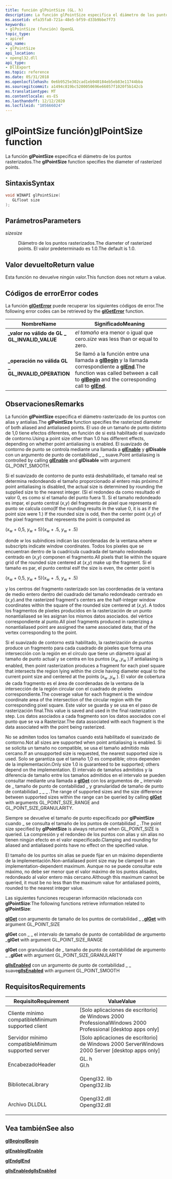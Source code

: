 ```yaml
---
title: función glPointSize (GL. h)
description: La función glPointSize especifica el diámetro de los puntos rasterizados.
ms.assetid: efa35fa8-721a-48e5-bf59-d33b9bbe7f73
keywords:
- glPointSize (función) OpenGL
topic_type:
- apiref
api_name:
- glPointSize
api_location:
- opengl32.dll
api_type:
- DllExport
ms.topic: reference
ms.date: 05/31/2018
ms.openlocfilehash: 0e6b9525e302cad1eb940184eb5eb83e11744bba
ms.sourcegitcommit: a1494c819bc5200050696e66057f1020f5b142cb
ms.translationtype: MT
ms.contentlocale: es-ES
ms.lasthandoff: 12/12/2020
ms.locfileid: "105666024"
---
```

# <a name="glpointsize-function"></a><span data-ttu-id="a33b6-104">glPointSize función)</span><span class="sxs-lookup"><span data-stu-id="a33b6-104">glPointSize function</span></span>

<span data-ttu-id="a33b6-105">La función **glPointSize** especifica el diámetro de los puntos rasterizados.</span><span class="sxs-lookup"><span data-stu-id="a33b6-105">The **glPointSize** function specifies the diameter of rasterized points.</span></span>

## <a name="syntax"></a><span data-ttu-id="a33b6-106">Sintaxis</span><span class="sxs-lookup"><span data-stu-id="a33b6-106">Syntax</span></span>


```C++
void WINAPI glPointSize(
   GLfloat size
);
```



## <a name="parameters"></a><span data-ttu-id="a33b6-107">Parámetros</span><span class="sxs-lookup"><span data-stu-id="a33b6-107">Parameters</span></span>

<dl> <dt>

<span data-ttu-id="a33b6-108">*size*</span><span class="sxs-lookup"><span data-stu-id="a33b6-108">*size*</span></span> 
</dt> <dd>

<span data-ttu-id="a33b6-109">Diámetro de los puntos rasterizados.</span><span class="sxs-lookup"><span data-stu-id="a33b6-109">The diameter of rasterized points.</span></span> <span data-ttu-id="a33b6-110">El valor predeterminado es 1.0.</span><span class="sxs-lookup"><span data-stu-id="a33b6-110">The default is 1.0.</span></span>

</dd> </dl>

## <a name="return-value"></a><span data-ttu-id="a33b6-111">Valor devuelto</span><span class="sxs-lookup"><span data-stu-id="a33b6-111">Return value</span></span>

<span data-ttu-id="a33b6-112">Esta función no devuelve ningún valor.</span><span class="sxs-lookup"><span data-stu-id="a33b6-112">This function does not return a value.</span></span>

## <a name="error-codes"></a><span data-ttu-id="a33b6-113">Códigos de error</span><span class="sxs-lookup"><span data-stu-id="a33b6-113">Error codes</span></span>

<span data-ttu-id="a33b6-114">La función [**glGetError**](glgeterror.md) puede recuperar los siguientes códigos de error.</span><span class="sxs-lookup"><span data-stu-id="a33b6-114">The following error codes can be retrieved by the [**glGetError**](glgeterror.md) function.</span></span>



| <span data-ttu-id="a33b6-115">Nombre</span><span class="sxs-lookup"><span data-stu-id="a33b6-115">Name</span></span>                                                                                                  | <span data-ttu-id="a33b6-116">Significado</span><span class="sxs-lookup"><span data-stu-id="a33b6-116">Meaning</span></span>                                                                                                                               |
|-------------------------------------------------------------------------------------------------------|---------------------------------------------------------------------------------------------------------------------------------------|
| <dl> <span data-ttu-id="a33b6-117"><dt>**\_valor no válido de GL \_**</dt></span><span class="sxs-lookup"><span data-stu-id="a33b6-117"><dt>**GL\_INVALID\_VALUE**</dt></span></span> </dl>     | <span data-ttu-id="a33b6-118">*el tamaño* era menor o igual que cero.</span><span class="sxs-lookup"><span data-stu-id="a33b6-118">*size* was less than or equal to zero.</span></span><br/>                                                                                     |
| <dl> <span data-ttu-id="a33b6-119"><dt>**\_operación no válida GL \_**</dt></span><span class="sxs-lookup"><span data-stu-id="a33b6-119"><dt>**GL\_INVALID\_OPERATION**</dt></span></span> </dl> | <span data-ttu-id="a33b6-120">Se llamó a la función entre una llamada a [**glBegin**](glbegin.md) y la llamada correspondiente a [**glEnd**](glend.md).</span><span class="sxs-lookup"><span data-stu-id="a33b6-120">The function was called between a call to [**glBegin**](glbegin.md) and the corresponding call to [**glEnd**](glend.md).</span></span><br/> |



## <a name="remarks"></a><span data-ttu-id="a33b6-121">Observaciones</span><span class="sxs-lookup"><span data-stu-id="a33b6-121">Remarks</span></span>

<span data-ttu-id="a33b6-122">La función **glPointSize** especifica el diámetro rasterizado de los puntos con alias y antialias.</span><span class="sxs-lookup"><span data-stu-id="a33b6-122">The **glPointSize** function specifies the rasterized diameter of both aliased and antialiased points.</span></span> <span data-ttu-id="a33b6-123">El uso de un tamaño de punto distinto de 1,0 tiene efectos diferentes, en función de si está habilitado el suavizado de contorno.</span><span class="sxs-lookup"><span data-stu-id="a33b6-123">Using a point size other than 1.0 has different effects, depending on whether point antialiasing is enabled.</span></span> <span data-ttu-id="a33b6-124">El suavizado de contorno de punto se controla mediante una llamada a [**glEnable**](glenable.md) y **glDisable** con un argumento de punto de contabilidad \_ \_ suave.</span><span class="sxs-lookup"><span data-stu-id="a33b6-124">Point antialiasing is controlled by calling [**glEnable**](glenable.md) and **glDisable** with argument GL\_POINT\_SMOOTH.</span></span>

<span data-ttu-id="a33b6-125">Si el suavizado de contorno de punto está deshabilitado, el tamaño real se determina redondeando el tamaño proporcionado al entero más próximo.</span><span class="sxs-lookup"><span data-stu-id="a33b6-125">If point antialiasing is disabled, the actual size is determined by rounding the supplied size to the nearest integer.</span></span> <span data-ttu-id="a33b6-126">(Si el redondeo da como resultado el valor 0, es como si el tamaño del punto fuera 1). Si el tamaño redondeado es impar, el punto central (*x*,*y*) del fragmento de píxel que representa el punto se calcula como</span><span class="sxs-lookup"><span data-stu-id="a33b6-126">(If the rounding results in the value 0, it is as if the point size were 1.) If the rounded size is odd, then the center point (*x*,*y*) of the pixel fragment that represents the point is computed as</span></span>

<span data-ttu-id="a33b6-127">(*x*<sub>w</sub> + 0,5, *y*<sub>w</sub> + 5)</span><span class="sxs-lookup"><span data-stu-id="a33b6-127">(*x*<sub>w</sub> + .5, *y*<sub>w</sub> + .5)</span></span>

<span data-ttu-id="a33b6-128">donde *w* los subíndices indican las coordenadas de la ventana.</span><span class="sxs-lookup"><span data-stu-id="a33b6-128">where *w* subscripts indicate window coordinates.</span></span> <span data-ttu-id="a33b6-129">Todos los píxeles que se encuentran dentro de la cuadrícula cuadrada del tamaño redondeado centrado en (*x*,*y*) componen el fragmento.</span><span class="sxs-lookup"><span data-stu-id="a33b6-129">All pixels that lie within the square grid of the rounded size centered at (*x*,*y*) make up the fragment.</span></span> <span data-ttu-id="a33b6-130">Si el tamaño es par, el punto central es</span><span class="sxs-lookup"><span data-stu-id="a33b6-130">If the size is even, the center point is</span></span>

<span data-ttu-id="a33b6-131">(*x*<sub>w</sub> + 0,5, *y*<sub>w</sub> + 5)</span><span class="sxs-lookup"><span data-stu-id="a33b6-131">(*x*<sub>w</sub> + .5, *y*<sub>w</sub> + .5)</span></span>

<span data-ttu-id="a33b6-132">y los centros del fragmento rasterizado son las coordenadas de la ventana de medio entero dentro del cuadrado del tamaño redondeado centrado en (*x*,*y*).</span><span class="sxs-lookup"><span data-stu-id="a33b6-132">and the rasterized fragment's centers are the half-integer window coordinates within the square of the rounded size centered at (*x*,*y*).</span></span> <span data-ttu-id="a33b6-133">A todos los fragmentos de píxeles producidos en la rasterización de un punto nonantialiased se les asignan los mismos datos asociados. del vértice correspondiente al punto.</span><span class="sxs-lookup"><span data-stu-id="a33b6-133">All pixel fragments produced in rasterizing a nonantialiased point are assigned the same associated data; that of the vertex corresponding to the point.</span></span>

<span data-ttu-id="a33b6-134">Si el suavizado de contorno está habilitado, la rasterización de puntos produce un fragmento para cada cuadrado de píxeles que forma una intersección con la región en el círculo que tiene un diámetro igual al tamaño de punto actual y se centra en los puntos (*x*<sub>w</sub> ,*y*<sub>w</sub> ).</span><span class="sxs-lookup"><span data-stu-id="a33b6-134">If antialiasing is enabled, then point rasterization produces a fragment for each pixel square that intersects the region lying within the circle having diameter equal to the current point size and centered at the points (*x*<sub>w</sub> ,*y*<sub>w</sub> ).</span></span> <span data-ttu-id="a33b6-135">El valor de cobertura de cada fragmento es el área de coordenadas de la ventana de la intersección de la región circular con el cuadrado de píxeles correspondiente.</span><span class="sxs-lookup"><span data-stu-id="a33b6-135">The coverage value for each fragment is the window coordinate area of the intersection of the circular region with the corresponding pixel square.</span></span> <span data-ttu-id="a33b6-136">Este valor se guarda y se usa en el paso de rasterización final.</span><span class="sxs-lookup"><span data-stu-id="a33b6-136">This value is saved and used in the final rasterization step.</span></span> <span data-ttu-id="a33b6-137">Los datos asociados a cada fragmento son los datos asociados con el punto que se va a Rasterizar.</span><span class="sxs-lookup"><span data-stu-id="a33b6-137">The data associated with each fragment is the data associated with the point being rasterized.</span></span>

<span data-ttu-id="a33b6-138">No se admiten todos los tamaños cuando está habilitado el suavizado de contorno.</span><span class="sxs-lookup"><span data-stu-id="a33b6-138">Not all sizes are supported when point antialiasing is enabled.</span></span> <span data-ttu-id="a33b6-139">Si se solicita un tamaño no compatible, se usa el tamaño admitido más cercano.</span><span class="sxs-lookup"><span data-stu-id="a33b6-139">If an unsupported size is requested, the nearest supported size is used.</span></span> <span data-ttu-id="a33b6-140">Solo se garantiza que el tamaño 1,0 es compatible; otros dependen de la implementación.</span><span class="sxs-lookup"><span data-stu-id="a33b6-140">Only size 1.0 is guaranteed to be supported; others depend on the implementation.</span></span> <span data-ttu-id="a33b6-141">El intervalo de tamaños admitidos y la diferencia de tamaño entre los tamaños admitidos en el intervalo se pueden consultar mediante una llamada a [**glGet**](glgetbooleanv--glgetdoublev--glgetfloatv--glgetintegerv.md) con los argumentos de \_ intervalo de \_ tamaño de punto de contabilidad \_ y granularidad de tamaño de punto de contabilidad \_ \_ \_ .</span><span class="sxs-lookup"><span data-stu-id="a33b6-141">The range of supported sizes and the size difference between supported sizes within the range can be queried by calling [**glGet**](glgetbooleanv--glgetdoublev--glgetfloatv--glgetintegerv.md) with arguments GL\_POINT\_SIZE\_RANGE and GL\_POINT\_SIZE\_GRANULARITY.</span></span>

<span data-ttu-id="a33b6-142">Siempre se devuelve el tamaño de punto especificado por **glPointSize** cuando \_ se consulta el tamaño de los puntos de contabilidad \_ .</span><span class="sxs-lookup"><span data-stu-id="a33b6-142">The point size specified by **glPointSize** is always returned when GL\_POINT\_SIZE is queried.</span></span> <span data-ttu-id="a33b6-143">La compresión y el redondeo de los puntos con alias y sin alias no tienen ningún efecto en el valor especificado.</span><span class="sxs-lookup"><span data-stu-id="a33b6-143">Clamping and rounding for aliased and antialiased points have no effect on the specified value.</span></span>

<span data-ttu-id="a33b6-144">El tamaño de los puntos sin alias se puede fijar en un máximo dependiente de la implementación.</span><span class="sxs-lookup"><span data-stu-id="a33b6-144">Non-antialiased point size may be clamped to an implementation-dependent maximum.</span></span> <span data-ttu-id="a33b6-145">Aunque no se puede consultar este máximo, no debe ser menor que el valor máximo de los puntos alisados, redondeado al valor entero más cercano.</span><span class="sxs-lookup"><span data-stu-id="a33b6-145">Although this maximum cannot be queried, it must be no less than the maximum value for antialiased points, rounded to the nearest integer value.</span></span>

<span data-ttu-id="a33b6-146">Las siguientes funciones recuperan información relacionada con **glPointSize**:</span><span class="sxs-lookup"><span data-stu-id="a33b6-146">The following functions retrieve information related to **glPointSize**:</span></span>

<span data-ttu-id="a33b6-147">[**glGet**](glgetbooleanv--glgetdoublev--glgetfloatv--glgetintegerv.md) con argumento de tamaño de los puntos de contabilidad \_ \_</span><span class="sxs-lookup"><span data-stu-id="a33b6-147">[**glGet**](glgetbooleanv--glgetdoublev--glgetfloatv--glgetintegerv.md) with argument GL\_POINT\_SIZE</span></span>

<span data-ttu-id="a33b6-148">**glGet** con \_ \_ el intervalo de tamaño de punto de contabilidad de argumento \_</span><span class="sxs-lookup"><span data-stu-id="a33b6-148">**glGet** with argument GL\_POINT\_SIZE\_RANGE</span></span>

<span data-ttu-id="a33b6-149">**glGet** con granularidad de \_ tamaño de punto de contabilidad de argumento \_ \_</span><span class="sxs-lookup"><span data-stu-id="a33b6-149">**glGet** with argument GL\_POINT\_SIZE\_GRANULARITY</span></span>

<span data-ttu-id="a33b6-150">[**glIsEnabled**](glisenabled.md) con un argumento de punto de contabilidad \_ \_ suave</span><span class="sxs-lookup"><span data-stu-id="a33b6-150">[**glIsEnabled**](glisenabled.md) with argument GL\_POINT\_SMOOTH</span></span>

## <a name="requirements"></a><span data-ttu-id="a33b6-151">Requisitos</span><span class="sxs-lookup"><span data-stu-id="a33b6-151">Requirements</span></span>



| <span data-ttu-id="a33b6-152">Requisito</span><span class="sxs-lookup"><span data-stu-id="a33b6-152">Requirement</span></span> | <span data-ttu-id="a33b6-153">Value</span><span class="sxs-lookup"><span data-stu-id="a33b6-153">Value</span></span> |
|-------------------------------------|-----------------------------------------------------------------------------------------|
| <span data-ttu-id="a33b6-154">Cliente mínimo compatible</span><span class="sxs-lookup"><span data-stu-id="a33b6-154">Minimum supported client</span></span><br/> | <span data-ttu-id="a33b6-155">\[Solo aplicaciones de escritorio\] de Windows 2000 Professional</span><span class="sxs-lookup"><span data-stu-id="a33b6-155">Windows 2000 Professional \[desktop apps only\]</span></span><br/>                              |
| <span data-ttu-id="a33b6-156">Servidor mínimo compatible</span><span class="sxs-lookup"><span data-stu-id="a33b6-156">Minimum supported server</span></span><br/> | <span data-ttu-id="a33b6-157">\[Solo aplicaciones de escritorio\] de Windows 2000 Server</span><span class="sxs-lookup"><span data-stu-id="a33b6-157">Windows 2000 Server \[desktop apps only\]</span></span><br/>                                    |
| <span data-ttu-id="a33b6-158">Encabezado</span><span class="sxs-lookup"><span data-stu-id="a33b6-158">Header</span></span><br/>                   | <dl> <span data-ttu-id="a33b6-159"><dt>GL. h</dt></span><span class="sxs-lookup"><span data-stu-id="a33b6-159"><dt>Gl.h</dt></span></span> </dl>         |
| <span data-ttu-id="a33b6-160">Biblioteca</span><span class="sxs-lookup"><span data-stu-id="a33b6-160">Library</span></span><br/>                  | <dl> <span data-ttu-id="a33b6-161"><dt>Opengl32. lib</dt></span><span class="sxs-lookup"><span data-stu-id="a33b6-161"><dt>Opengl32.lib</dt></span></span> </dl> |
| <span data-ttu-id="a33b6-162">Archivo DLL</span><span class="sxs-lookup"><span data-stu-id="a33b6-162">DLL</span></span><br/>                      | <dl> <span data-ttu-id="a33b6-163"><dt>Opengl32.dll</dt></span><span class="sxs-lookup"><span data-stu-id="a33b6-163"><dt>Opengl32.dll</dt></span></span> </dl> |



## <a name="see-also"></a><span data-ttu-id="a33b6-164">Vea también</span><span class="sxs-lookup"><span data-stu-id="a33b6-164">See also</span></span>

<dl> <dt>

[<span data-ttu-id="a33b6-165">**glBegin**</span><span class="sxs-lookup"><span data-stu-id="a33b6-165">**glBegin**</span></span>](glbegin.md)
</dt> <dt>

[<span data-ttu-id="a33b6-166">**glEnable**</span><span class="sxs-lookup"><span data-stu-id="a33b6-166">**glEnable**</span></span>](glenable.md)
</dt> <dt>

[<span data-ttu-id="a33b6-167">**glEnd**</span><span class="sxs-lookup"><span data-stu-id="a33b6-167">**glEnd**</span></span>](glend.md)
</dt> <dt>

[<span data-ttu-id="a33b6-168">**glIsEnabled**</span><span class="sxs-lookup"><span data-stu-id="a33b6-168">**glIsEnabled**</span></span>](glisenabled.md)
</dt> </dl>

 

 





